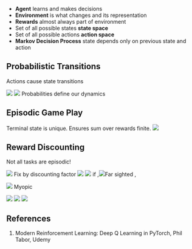 * **Agent** learns and makes decisions
* **Environment** is what changes and its representation
* **Rewards** almost always part of environment
* Set of all possible states **state space**
* Set of all possible actions **action space**
* **Markov Decision Process** state depends only on previous state and action

## Probabilistic Transitions
Actions cause state transitions

<img src="https://render.githubusercontent.com/render/math?math=p(s',r|a,s) \neq 1">

<img src="https://render.githubusercontent.com/render/math?math=\sum_{(s',r)} p(s',r|a,s)=1">
Probabilities define our dynamics

## Episodic Game Play
Terminal state is unique. Ensures sum over rewards finite. <img src="https://render.githubusercontent.com/render/math?math=G_T=0">

## Reward Discounting

Not all tasks are episodic!


<img src="https://render.githubusercontent.com/render/math?math=\sum_{t=0}^\infty R_t \to \infty">
Fix by discounting factor <img src="https://render.githubusercontent.com/render/math?math=\gamma">


<img src="https://render.githubusercontent.com/render/math?math=0 \leq \gamma \leq 1">
if ,<img src="https://render.githubusercontent.com/render/math?math=\gamma \to 1 ">Far sighted ,

<img src="https://render.githubusercontent.com/render/math?math=\gamma \to 0"> Myopic

<img src="https://render.githubusercontent.com/render/math?math=0.95 \leq \gamma \leq 0.99">

<img src="https://render.githubusercontent.com/render/math?math=G_t=R_{t+1} + \gammaR_{t+2} + \gamma^2R{t+3}=\sum_{k=0}^\infty \gamma^kR{t+k+1}">



<img src="https://render.githubusercontent.com/render/math?math=">

## References
1. Modern Reinforcement Learning: Deep Q Learning in PyTorch, Phil Tabor, Udemy
